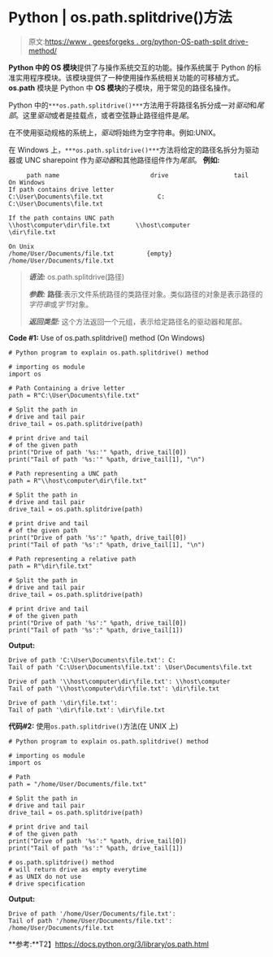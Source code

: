 # Python | os.path.splitdrive()方法

> 原文:[https://www . geesforgeks . org/python-OS-path-split drive-method/](https://www.geeksforgeeks.org/python-os-path-splitdrive-method/)

**Python 中的 OS 模块**提供了与操作系统交互的功能。操作系统属于 Python 的标准实用程序模块。该模块提供了一种使用操作系统相关功能的可移植方式。 **os.path** 模块是 Python 中 **OS 模块**的子模块，用于常见的路径名操作。

Python 中的`***os.path.splitdrive()***`方法用于将路径名拆分成一对*驱动*和*尾部*。这里*驱动*或者是挂载点，或者空弦静止路径组件是*尾*。

在不使用驱动规格的系统上，*驱动*将始终为空字符串。例如:UNIX。

在 Windows 上，`***os.path.splitdrive()***`方法将给定的路径名拆分为驱动器或 UNC sharepoint 作为*驱动器*和其他路径组件作为*尾部*。
**例如:**

```
     path name                         drive                  tail
On Windows
If path contains drive letter
C:\User\Documents\file.txt               C:           C:\User\Documents\file.txt

If the path contains UNC path 
\\host\computer\dir\file.txt       \\host\computer          \dir\file.txt

On Unix
/home/User/Documents/file.txt         {empty}        /home/User/Documents/file.txt   

```

> ***语法:*** os.path.splitdrive(路径)
> 
> ***参数:***
> **路径**:表示文件系统路径的类路径对象。类似路径的对象是表示路径的*字符串*或*字节*对象。
> 
> ***返回类型:*** 这个方法返回一个元组，表示给定路径名的驱动器和尾部。

**Code #1:** Use of os.path.splitdrive() method (On Windows)

```
# Python program to explain os.path.splitdrive() method 

# importing os module 
import os

# Path Containing a drive letter 
path = R"C:\User\Documents\file.txt"

# Split the path in 
# drive and tail pair
drive_tail = os.path.splitdrive(path)

# print drive and tail
# of the given path
print("Drive of path '%s:'" %path, drive_tail[0])
print("Tail of path '%s:'" %path, drive_tail[1], "\n")

# Path representing a UNC path 
path = R"\\host\computer\dir\file.txt"

# Split the path in 
# drive and tail pair
drive_tail = os.path.splitdrive(path)

# print drive and tail
# of the given path
print("Drive of path '%s':" %path, drive_tail[0])
print("Tail of path '%s':" %path, drive_tail[1], "\n")

# Path representing a relative path 
path = R"\dir\file.txt"

# Split the path in 
# drive and tail pair
drive_tail = os.path.splitdrive(path)

# print drive and tail
# of the given path
print("Drive of path '%s':" %path, drive_tail[0])
print("Tail of path '%s':" %path, drive_tail[1])
```

**Output:**

```
Drive of path 'C:\User\Documents\file.txt': C:
Tail of path 'C:\User\Documents\file.txt': \User\Documents\file.txt 

Drive of path '\\host\computer\dir\file.txt': \\host\computer 
Tail of path '\\host\computer\dir\file.txt': \dir\file.txt 

Drive of path '\dir\file.txt':  
Tail of path '\dir\file.txt': \dir\file.txt 

```

**代码#2:** 使用`os.path.splitdrive()`方法(在 UNIX 上)

```
# Python program to explain os.path.splitdrive() method 

# importing os module 
import os

# Path
path = "/home/User/Documents/file.txt"

# Split the path in 
# drive and tail pair
drive_tail = os.path.splitdrive(path)

# print drive and tail
# of the given path
print("Drive of path '%s':" %path, drive_tail[0])
print("Tail of path '%s':" %path, drive_tail[1])

# os.path.splitdrive() method
# will return drive as empty everytime
# as UNIX do not use
# drive specification
```

**Output:**

```
Drive of path '/home/User/Documents/file.txt': 
Tail of path '/home/User/Documents/file.txt': /home/User/Documents/file.txt

```

**参考:**T2】https://docs.python.org/3/library/os.path.html